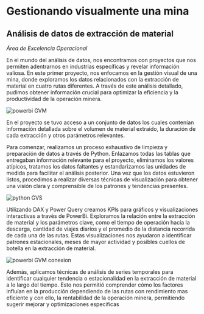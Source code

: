 # Gestionando visualmente una mina
## Análisis de datos de extracción de material
<em>Área de Excelencia Operacional</em>

En el mundo del análisis de datos, nos encontramos con proyectos que nos permiten adentrarnos en industrias específicas y revelar información valiosa. En este primer proyecto, nos enfocamos en la gestión visual de una mina, donde exploramos los datos relacionados con la extracción de material en cuatro rutas diferentes. A través de este análisis detallado, pudimos obtener información crucial para optimizar la eficiencia y la productividad de la operación minera.

![powerbi GVM](https://github.com/javierahartog/Portfolio/assets/134547879/a42955be-425b-4556-989f-f3d0928ac6c2)

En el proyecto se tuvo acceso a un conjunto de datos los cuales contenían información detallada sobre el volumen de material extraído, la duración de cada extracción y otros parámetros relevantes.

Para comenzar, realizamos un proceso exhaustivo de limpieza y preparación de datos a través de Python. Enlazamos todas las tablas que entregaban información relevante para el proyecto, eliminamos los valores atípicos, tratamos los datos faltantes y estandarizamos las unidades de medida para facilitar el análisis posterior. Una vez que los datos estuvieron listos, procedimos a realizar diversas técnicas de visualización para obtener una visión clara y comprensible de los patrones y tendencias presentes.

![python GVS](https://github.com/javierahartog/Portfolio/assets/134547879/0c00f0cd-0d5b-44e5-8825-26fe20c75f1d)

Utilizando DAX y Power Query creamos KPIs para gráficos y visualizaciones interactivas a través de PowerBi. Exploramos la relación entre la extracción de material y los parámetros clave, como el tiempo de operación hacia la descarga, cantidad de viajes diarios y el promedio de la distancia recorrida de cada una de las rutas. Estas visualizaciones nos ayudaron a identificar patrones estacionales, meses de mayor actividad y posibles cuellos de botella en la extracción de material.

![powerbi GVM conexion](https://github.com/javierahartog/Portfolio/assets/134547879/45981787-7fa2-4881-b705-a5f6b0e3ec9c)

Además, aplicamos técnicas de análisis de series temporales para identificar cualquier tendencia o estacionalidad en la extracción de material a lo largo del tiempo. Esto nos permitió comprender cómo los factores influían en la producción dependiendo de las rutas con rendimiento mas eficiente y con ello, la rentabilidad de la operación minera, permitiendo sugerir mejorar y optimizaciones especificas 
